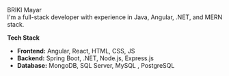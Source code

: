 BRIKI Mayar  
I'm a full-stack developer with experience in Java, Angular, .NET, and MERN stack.  

**Tech Stack**  
- **Frontend:** Angular, React, HTML, CSS, JS  
- **Backend:** Spring Boot, .NET, Node.js, Express.js  
- **Database:** MongoDB, SQL Server, MySQL , PostgreSQL

